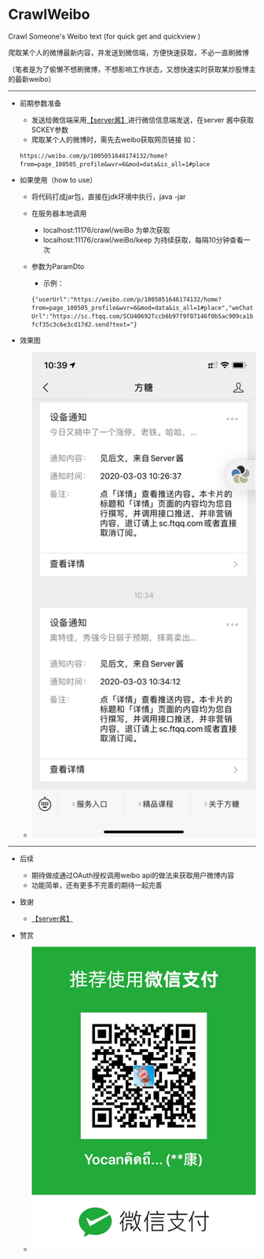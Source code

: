 # CrawlWeibo

Crawl Someone's Weibo text (for quick get and quickview )

爬取某个人的微博最新内容，并发送到微信端，方便快速获取，不必一直刷微博

（笔者是为了偷懒不想刷微博，不想影响工作状态，又想快速实时获取某炒股博主的最新weibo）

---

- 前期参数准备
   - 发送给微信端采用[【server酱】](http://sc.ftqq.com/3.version)进行微信信息端发送，在server 酱中获取SCKEY参数
   - 爬取某个人的微博时，需先去weibo获取网页链接 如：
   
   ``https://weibo.com/p/1005051646174132/home?from=page_100505_profile&wvr=6&mod=data&is_all=1#place``
   
- 如果使用（how to use）
    - 将代码打成jar包，直接在jdk环境中执行，java -jar
    - 在服务器本地调用 
        - localhost:11176/crawl/weiBo 为单次获取
        - localhost:11176/crawl/weiBo/keep 为持续获取，每隔10分钟查看一次
    - 参数为ParamDto
        - 示例：
        
        ```{"userUrl":"https://weibo.com/p/1005051646174132/home?from=page_100505_profile&wvr=6&mod=data&is_all=1#place","weChatUrl":"https://sc.ftqq.com/SCU40692Tccb6b97f9f07146f0b5ac909ca1bfcf35c3c6e3cd17d2.send?text="}```
- 效果图
    - ![公众号](crawl-weibo-rest/src/main/resources/41583203175_.pic.jpg "效果图")
***
- 后续
    - 期待做成通过OAuth授权调用weibo api的做法来获取用户微博内容
    - 功能简单，还有更多不完善的期待一起完善

- 致谢
    -    [【server酱】](http://sc.ftqq.com/3.version)
    
- 赞赏
    - ![赞赏](crawl-weibo-rest/src/main/resources/51583205231_.pic.jpg "效果图")
